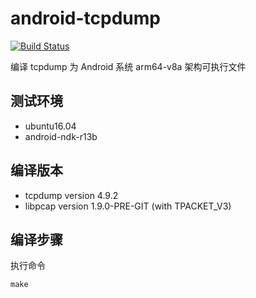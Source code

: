 # android-tcpdump

[![Build Status](https://travis-ci.org/alvisisme/android-tcpdump.svg?branch=master)](https://travis-ci.org/alvisisme/android-tcpdump)

编译 tcpdump 为 Android 系统 arm64-v8a 架构可执行文件

## 测试环境

* ubuntu16.04
* android-ndk-r13b

## 编译版本

* tcpdump version 4.9.2
* libpcap version 1.9.0-PRE-GIT (with TPACKET_V3)

## 编译步骤

执行命令
```shell
make
```
